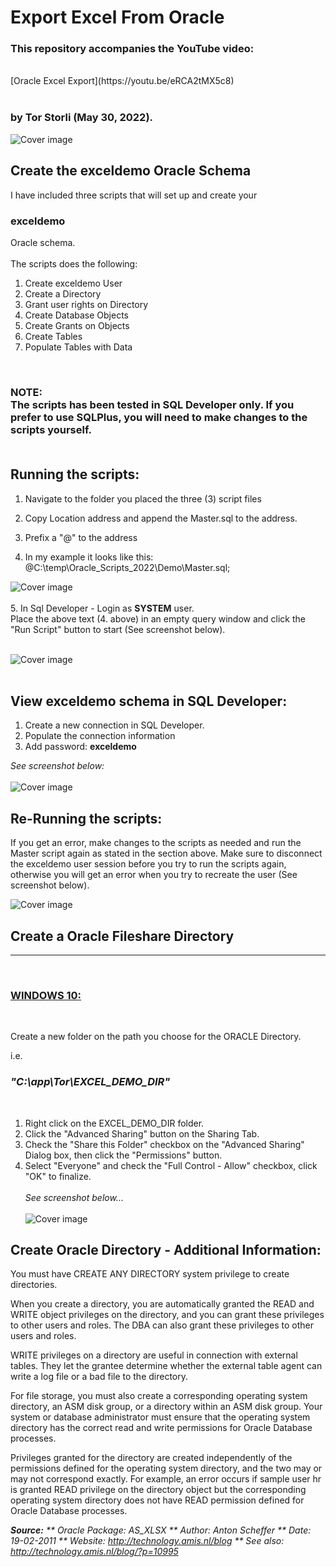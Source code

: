 # Export Excel From Oracle
 
<h3>This repository accompanies the YouTube video:</h3></br> 
[Oracle Excel Export](https://youtu.be/eRCA2tMX5c8)</br></br>
<h3>by Tor Storli (May 30, 2022).</h3>

![Cover image](export_excel_from_db.png)


## Create the **exceldemo** Oracle Schema

I have included three scripts that will set up and create your <h3>**exceldemo**</h3> Oracle schema.</br></br>
The scripts does the following:
1. Create exceldemo User
2. Create a Directory
3. Grant user rights on Directory 
4. Create Database Objects
5. Create Grants on Objects
6. Create Tables
7. Populate Tables with Data
</br>


<h3> NOTE:</br> <b>The scripts has been tested in SQL Developer only. If you prefer to use SQLPlus, you will need to make changes to the scripts yourself.</b>
</br></br>

## Running the scripts:

1. Navigate to the folder you placed the three (3) script files

2. Copy Location address and append the Master.sql to the address.
3. Prefix a "@" to the address
4. In my example it looks like this:  @C:\temp\Oracle_Scripts_2022\Demo\Master.sql;


![Cover image](Masterscript.png)
</br></br>
5. In Sql Developer - Login as **SYSTEM** user. </br>Place the above text (4. above) in an empty query window and click the "Run Script" button to start (See screenshot below).
</br></br>

![Cover image](Run_Masterscript.png)</br></br>

## View **exceldemo** schema in SQL Developer:

1. Create a new connection in SQL Developer.
2. Populate the connection information
3. Add password:  **exceldemo**

*See screenshot below:*
</br></br>
![Cover image](Login_exceldemo.png)</br>

## Re-Running the scripts:

If you get an error, make changes to the scripts as needed and run the Master script again as stated in the section above.
Make sure to disconnect the exceldemo user session before you try to run the scripts again, otherwise you will get an error when you try to recreate the user (See screenshot below).


![Cover image](userconnected.png)</br>

## Create a Oracle Fileshare Directory

<hr></hr></br>
<h3><u>WINDOWS 10:</u></h3></br>

Create a new folder on the path you choose for the ORACLE Directory.

i.e. <h3>*"C:\app\Tor\EXCEL_DEMO_DIR"*</h3> </br>

1. Right click on the EXCEL_DEMO_DIR folder.
2. Click the "Advanced Sharing" button on the Sharing Tab.
3. Check the "Share this Folder" checkbox on the "Advanced Sharing" Dialog box,   then click the "Permissions" button.
4. Select "Everyone" and check the "Full Control - Allow" checkbox, click "OK" 
   to finalize. </br></br>
   <i>See screenshot below...</i></br></br>
![Cover image](create_directory_C_drive.png)</br>


## Create Oracle Directory - Additional Information:


You must have CREATE ANY DIRECTORY system privilege to create directories.

When you create a directory, you are automatically granted the READ and WRITE object privileges on the directory, 
and you can grant these privileges to other users and roles. The DBA can also grant these privileges to other users and roles.

WRITE privileges on a directory are useful in connection with external tables. 
They let the grantee determine whether the external table agent can write a log file or a bad file to the directory.

For file storage, you must also create a corresponding operating system directory, an ASM disk group, or a directory within an ASM disk group. 
Your system or database administrator must ensure that the operating system directory has the correct read and write permissions for Oracle Database processes.

Privileges granted for the directory are created independently of the permissions defined for the operating system directory, 
and the two may or may not correspond exactly. For example, an error occurs if sample user hr is granted READ privilege on the directory object 
but the corresponding operating system directory does not have READ permission defined for Oracle Database processes.

<i><b>Source:</b> 
** Oracle Package: AS_XLSX 
** Author: Anton Scheffer
** Date: 19-02-2011
** Website: http://technology.amis.nl/blog
** See also: http://technology.amis.nl/blog/?p=10995</i>